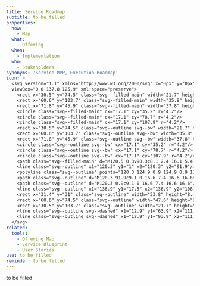 ```yaml
---
title: Service Roadmap
subtitle: to be filled
properties:
  how:
    - Map
  what:
    - Offering
  when:
    - Implementation
  who:
    - Stakeholders
synonyms: 'Service MVP, Execution Roadmap'
icon: >
  <svg version="1.1" xmlns="http://www.w3.org/2000/svg" x="0px" y="0px"
  viewBox="0 0 137.8 125.9" xml:space="preserve">
    <rect x="30.5" y="74.5" class="svg--filled-main" width="21.7" height="8.4"/>
    <rect x="60.6" y="103.7" class="svg--filled-main" width="35.8" height="8.4"/>
    <rect x="71.8" y="45.9" class="svg--filled-main" width="37.8" height="8.4"/>
    <circle class="svg--filled-main" cx="17.1" cy="35.2" r="4.2"/>
    <circle class="svg--filled-main" cx="17.1" cy="78.7" r="4.2"/>
    <circle class="svg--filled-main" cx="17.1" cy="107.9" r="4.2"/>
    <rect x="30.5" y="74.5" class="svg--outline svg--bw" width="21.7" height="8.4"/>
    <rect x="60.6" y="103.7" class="svg--outline svg--bw" width="35.8" height="8.4"/>
    <rect x="71.8" y="45.9" class="svg--outline svg--bw" width="37.8" height="8.4"/>
    <circle class="svg--outline svg--bw" cx="17.1" cy="35.2" r="4.2"/>
    <circle class="svg--outline svg--bw" cx="17.1" cy="78.7" r="4.2"/>
    <circle class="svg--outline svg--bw" cx="17.1" cy="107.9" r="4.2"/>
    <path class="svg--filled-main" d="M120.5 0.3v90.3c8.1 2.4 16.1 5.4 16.1 14.3V16.4C136.6 7.5 129.4 0.3 120.5 0.3"/>
    <line class="svg--outline" x1="120.3" y1="1" x2="120.3" y2="91.9"/>
    <polyline class="svg--outline" points="120.3 124.9 0.9 124.9 0.9 17.5 119.8 17.5 "/>
    <path class="svg--outline" d="M120.3 91.9c9.1 0 16.6 7.4 16.6 16.6s-7.4 16.6-16.6 16.6"/>
    <path class="svg--outline" d="M120.3 0.9c9.1 0 16.6 7.4 16.6 16.6"/>
    <line class="svg--outline" x1="136.9" y1="17.5" x2="136.9" y2="108.4"/>
    <rect x="31.4" y="31" class="svg--outline" width="53.8" height="8.4"/>
    <rect x="60.6" y="74.5" class="svg--outline" width="47.6" height="8.4"/>
    <rect x="30.5" y="103.7" class="svg--outline" width="21.7" height="8.4"/>
    <line class="svg--outline svg--dashed" x1="12.9" y1="63.9" x2="111.4" y2="63.9"/>
    <line class="svg--outline svg--dashed" x1="12.9" y1="93.9" x2="111.4" y2="93.9"/>
  </svg>
related:
  tools:
    - Offering Map
    - Service Blueprint
    - User Stories
use: to be filled
reminder: to be filled
---
```

to be filled
